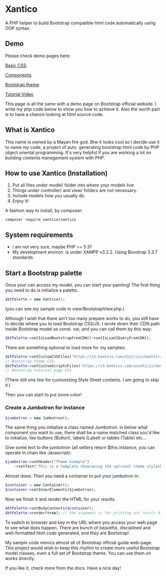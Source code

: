 # Xantico
A PHP helper to build Bootstrap compatible html code automatically using OOP syntax.

## Demo
Please check demo pages here:

[Basic CSS](http://xantico.yhvh.tw/). 

[Components](http://xantico.yhvh.tw/index.php?page=components). 

[Bootstrap theme](http://xantico.yhvh.tw/index.php?page=theme). 

[Tutorial Video](https://www.youtube.com/watch?v=6psvQBJ8EZg&feature=youtu.be)

This page is all the same with a demo page on Bootstrap official website. I write my php code below to show you how to achieve it. Also the worth part is to have a chance looking at html source code.

## What is Xantico
This name is owned by a Mayan fire god. Btw it looks cool so I decide use it to name my code, a project of auto. generating bootstrap html code by PHP object oriental programming. It's very helpful if you are working a lot on building contents management system with PHP. 

## How to use Xantico (Installation)
1. Put all files under model/ folder into where your models live.
2. Things under controller/ and view/ folders are not necessary. 
3. Include models how you usually do.
4. Enjoy it!

A fashion way to install, by composer:
```
composer require xantico/xantico
```

## System requirements
* I am not very sure, maybe PHP >= 5.3?
* My development environ. is under XAMPP v3.2.2. Using Boostrap 3.3.7 standards.

## Start a Bootstrap palette
Once your can access my model, you can start your painting! The first thing you need to do is initialize a palette.

```php
$btPalette = new Xantico();
```

(you can see my sample code in view/BootstrapView.php.)

Although I wish that there ain't too many prepare works to do, you still have to decide where you to load Bootstrap CSS/JS. I wrote down their CDN path inside Bootstrap model as const. var, and you can call them by this way:

```php
$btPalette->setIsLoadBootstrapFromCDN()->setIsLoadJQueryFromCDN();
```

There are something optional to load more for my samples:

```php
$btPalette->setCustomCSSFiles("https://v3.bootcss.com/dist/css/bootstrap-theme.min.css");
// Bootstrap theme CSS.
$btPalette->setCustomScriptsFiles('https://v3.bootcss.com/assets/js/docs.min.js');
// Bootstrap tutorial page CSS.
```

(There still one line for customizing Style Sheet contents. I am going to skip it.)

Then you can start to put some color!

### Create a Jumbotron for instance

```php
$jumbotron = new Jumbotron();
```

The same thing you initialize a class named Jumbotron. in below what component you want to use, there shall be a name matched class you'd like to initialize, like buttons (Button), labels (Label) or tables (Table) etc...

Give some text to the jumbotron (all setters return $this instance, you can operate in chain like Javascript):

```php
$jumbotron->setHeader("Theme example")
    ->setText("This is a template showcasing the optional theme stylesheets included in Bootstrap. Use it as a starting point to create something more unique by building on or modifying it.");
```

Almost done. Then you need a container to put your jumbotron in:

```php
$container = new Container();
$container->setInnerElements($jumbotron);
```

Now we finish it and render the HTML for your results.

```php
$btPalette->setBodyContents($container);
$btPalette->render(true); // the argument is for printing out result directly.
```

To switch to browser and key in the URL where you access your web page to see what does happen. There are bunch of beautiful, disciplined and well-formatted html code generated, and they are Bootstrap!.

My sample code mimics almost all of Bootstrap official guide web-page. This project would wish to keep this rhythm to create more useful Bootstrap model classes, even a full set of Bootstrap theme. You can use them on works directly. 

If you like it, check more from the docs. Have a nice day!
